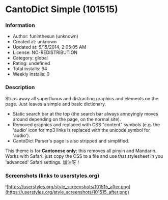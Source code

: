 # CantoDict Simple (101515)

### Information
- Author: funinthesun (unknown)
- Created at: unknown
- Updated at: 5/15/2014, 2:05:05 AM
- License: NO-REDISTRIBUTION
- Category: global
- Rating: undefined
- Total installs: 94
- Weekly installs: 0


### Description
Strips away all superfluous and distracting graphics and elements on the page. Just leaves a simple and basic dictionary.
<ul>
<li>Static search bar at the top (the search bar always annoyingly moves around depending on the page, on the normal site).</li>
<li>Removed graphics and replaced with CSS "content" symbols (e.g. the 'audio' icon for mp3 links is replaced with the unicode symbol for 'audio').</li>
<li>CantoDict Parser's page is also stripped and simplified.</li></ul>
This theme is for <strong>Cantonese only</strong>; this removes all pinyin and Mandarin.
Works with Safari: just copy the CSS to a file and use that stylesheet in you 'advanced' Safari settings.
加油呀！


### Screenshots (links to userstyles.org)
![https://userstyles.org/style_screenshots/101515_after.png](https://userstyles.org/style_screenshots/101515_after.png)


